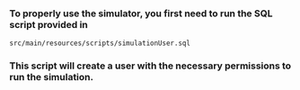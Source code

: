 ### To properly use the simulator, you first need to run the SQL script provided in 
```
src/main/resources/scripts/simulationUser.sql
```
### This script will create a user with the necessary permissions to run the simulation.
